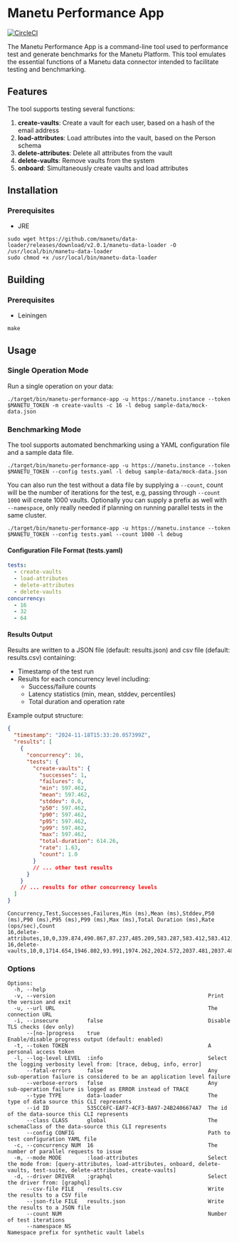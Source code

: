 # Manetu Performance App

[![CircleCI](https://circleci.com/gh/manetu/data-loader/tree/master.svg?style=svg)](https://circleci.com/gh/manetu/data-loader/tree/master)

The Manetu Performance App is a command-line tool used to performance test and generate benchmarks for the Manetu Platform. This tool emulates the essential functions of a Manetu data connector intended to facilitate testing and benchmarking.

## Features

The tool supports testing several functions:

1. **create-vaults**: Create a vault for each user, based on a hash of the email address
2. **load-attributes**: Load attributes into the vault, based on the Person schema
3. **delete-attributes**: Delete all attributes from the vault
4. **delete-vaults**: Remove vaults from the system
5. **onboard**: Simultaneously create vaults and load attributes

## Installation

### Prerequisites
- JRE

```shell
sudo wget https://github.com/manetu/data-loader/releases/download/v2.0.1/manetu-data-loader -O /usr/local/bin/manetu-data-loader
sudo chmod +x /usr/local/bin/manetu-data-loader
```

## Building

### Prerequisites
- Leiningen

```shell
make
```

## Usage

### Single Operation Mode
Run a single operation on your data:

```shell
./target/bin/manetu-performance-app -u https://manetu.instance --token $MANETU_TOKEN -m create-vaults -c 16 -l debug sample-data/mock-data.json
```

### Benchmarking Mode
The tool supports automated benchmarking using a YAML configuration file and a sample data file.

```shell
./target/bin/manetu-performance-app -u https://manetu.instance --token $MANETU_TOKEN --config tests.yaml -l debug sample-data/mock-data.json
```

You can also run the test without a data file by supplying a `--count`, count will be the number of iterations for the test, e.g, passing through `--count 1000` will create 1000 vaults. Optionally you can supply a prefix as well with `--namespace`, only really needed if planning on running parallel tests in the same cluster.

```shell
./target/bin/manetu-performance-app -u https://manetu.instance --token $MANETU_TOKEN --config tests.yaml --count 1000 -l debug 
```

#### Configuration File Format (tests.yaml)
```yaml
tests:
  - create-vaults
  - load-attributes
  - delete-attributes
  - delete-vaults
concurrency:
  - 16
  - 32
  - 64
```

#### Results Output
Results are written to a JSON file (default: results.json) and csv file (default: results.csv) containing:
- Timestamp of the test run
- Results for each concurrency level including:
    - Success/failure counts
    - Latency statistics (min, mean, stddev, percentiles)
    - Total duration and operation rate

Example output structure:
```json
{
  "timestamp": "2024-11-18T15:33:20.057399Z",
  "results": [
    {
      "concurrency": 16,
      "tests": {
        "create-vaults": {
          "successes": 1,
          "failures": 0,
          "min": 597.462,
          "mean": 597.462,
          "stddev": 0.0,
          "p50": 597.462,
          "p90": 597.462,
          "p95": 597.462,
          "p99": 597.462,
          "max": 597.462,
          "total-duration": 614.26,
          "rate": 1.63,
          "count": 1.0
        }
        // ... other test results
      }
    }
    // ... results for other concurrency levels
  ]
}
```
```csv
Concurrency,Test,Successes,Failures,Min (ms),Mean (ms),Stddev,P50 (ms),P90 (ms),P95 (ms),P99 (ms),Max (ms),Total Duration (ms),Rate (ops/sec),Count
16,delete-attributes,10,0,339.874,490.867,87.237,485.209,583.287,583.412,583.412,583.412,599.432,16.68,10.0
16,delete-vaults,10,0,1714.654,1946.802,93.991,1974.262,2024.572,2037.481,2037.481,2037.481,2043.241,4.89,10.0
```

### Options
```
Options:
  -h, --help
  -v, --version                                                Print the version and exit
  -u, --url URL                                                The connection URL
  -i, --insecure         false                                 Disable TLS checks (dev only)
      --[no-]progress    true                                  Enable/disable progress output (default: enabled)
  -t, --token TOKEN                                            A personal access token
  -l, --log-level LEVEL  :info                                 Select the logging verbosity level from: [trace, debug, info, error]
      --fatal-errors     false                                 Any sub-operation failure is considered to be an application level failure
      --verbose-errors   false                                 Any sub-operation failure is logged as ERROR instead of TRACE
      --type TYPE        data-loader                           The type of data source this CLI represents
      --id ID            535CC6FC-EAF7-4CF3-BA97-24B2406674A7  The id of the data-source this CLI represents
      --class CLASS      global                                The schemaClass of the data-source this CLI represents
      --config CONFIG                                          Path to test configuration YAML file
  -c, --concurrency NUM  16                                    The number of parallel requests to issue
  -m, --mode MODE        :load-attributes                      Select the mode from: [query-attributes, load-attributes, onboard, delete-vaults, test-suite, delete-attributes, create-vaults]
  -d, --driver DRIVER    :graphql                              Select the driver from: [graphql]
      --csv-file FILE    results.csv                           Write the results to a CSV file
      --json-file FILE   results.json                          Write the results to a JSON file
      --count NUM                                              Number of test iterations
      --namespace NS                                           Namespace prefix for synthetic vault labels
```
